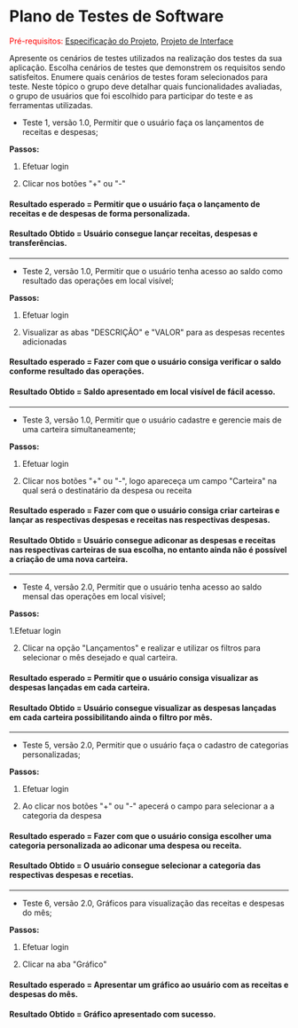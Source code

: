 # Plano de Testes de Software

<span style="color:red">Pré-requisitos: <a href="2-Especificação do Projeto.md"> Especificação do Projeto</a></span>, <a href="3-Projeto de Interface.md"> Projeto de Interface</a>

Apresente os cenários de testes utilizados na realização dos testes da sua aplicação. Escolha cenários de testes que demonstrem os requisitos sendo satisfeitos.
Enumere quais cenários de testes foram selecionados para teste. Neste tópico o grupo deve detalhar quais funcionalidades avaliadas, o grupo de usuários que foi escolhido para participar do teste e as ferramentas utilizadas.



* Teste 1, versão 1.0, Permitir que o usuário faça os lançamentos de receitas e despesas;

**Passos:** 

1. Efetuar login

2. Clicar nos botões "+" ou "-"



 #### Resultado esperado = Permitir que o usuário faça o lançamento de receitas e de despesas de forma personalizada.
 
 #### Resultado Obtido = Usuário consegue lançar receitas, despesas e transferências.
 
 ------
 
 * Teste 2, versão 1.0, Permitir que o usuário tenha acesso ao saldo como resultado das operações em local visível;

**Passos:**  

1. Efetuar login

2. Visualizar as abas "DESCRIÇÃO" e "VALOR" para as despesas recentes adicionadas

 #### Resultado esperado = Fazer com que o usuário consiga verificar o saldo conforme resultado das operações.
 
 #### Resultado Obtido = Saldo apresentado em local visível de fácil acesso.
 
 ------
 
 * Teste 3, versão 1.0, Permitir que o usuário cadastre e gerencie mais de uma carteira simultaneamente;

**Passos:**  

1. Efetuar login

2. Clicar nos botões "+" ou "-", logo apareceça um campo "Carteira" na qual será o destinatário da despesa ou receita

 #### Resultado esperado = Fazer com que o usuário consiga criar carteiras e lançar as respectivas despesas e receitas nas respectivas despesas.	
 
 #### Resultado Obtido = Usuário consegue adiconar as despesas e receitas nas respectivas carteiras de sua escolha, no entanto ainda não é possível a criação de uma nova carteira.
 
 ------
 
 * Teste 4, versão 2.0, Permitir que o usuário tenha acesso ao saldo mensal das operações em local visivel;

**Passos:**

1.Efetuar login

2. Clicar na opção "Lançamentos" e realizar e utilizar os filtros para selecionar o mês desejado e qual carteira.

#### Resultado esperado = Permitir que o usuário consiga visualizar as despesas lançadas em cada carteira.

#### Resultado Obtido = Usuário consegue visualizar as despesas lançadas em cada carteira possibilitando ainda o filtro por mês.

------

* Teste 5, versão 2.0, Permitir que o usuário faça o cadastro de categorias personalizadas;

**Passos:** 
   
1. Efetuar login

2. Ao clicar nos botões "+" ou "-" apecerá o campo para selecionar a a categoria da despesa


  #### Resultado esperado = Fazer com que o usuário consiga escolher uma categoria personalizada ao adiconar uma despesa ou receita.
  
  #### Resultado Obtido = O usuário consegue selecionar a categoria das respectivas despesas e recetias.
  
  
 ------
  
   * Teste 6, versão 2.0, Gráficos para visualização das receitas e despesas do mês;

**Passos:** 

1. Efetuar login

2. Clicar na aba "Gráfico"

  #### Resultado esperado = Apresentar um gráfico ao usuário com as receitas e despesas do mês.
  
  #### Resultado Obtido = Gráfico apresentado com sucesso.
